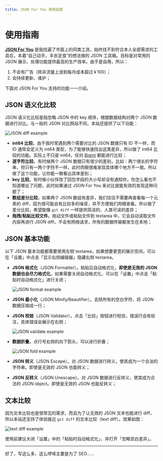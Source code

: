 ```yaml
---
title: JSON For You 使用指南
---
```


# 使用指南

**[JSON For You](https://json4u.com)** 是我找遍了市面上的同类工具，始终找不到符合本人全部需求的工具后，本着“自己动手，丰衣足食”的想法做的 JSON 工具箱。目标是对常用的 JSON 展示、处理功能提供最高的生产效率。由于是自用，所以：

1. 不会有广告（除非流量上涨到每月成本超过￥100）；
2. 会持续更新、维护；

下面对 JSON For You 支持的功能一一介绍。

## JSON 语义化比较

JSON 语义化比较是指忽略 JSON 中的 key 顺序，根据数据结构对两个 JSON 数据进行对比。与一般的 JSON 对比网站不同，本站还提供了以下功能：

![JSON diff example](/guide/diff.png)

- **int64 比较**。由于我时常遇到两个需要对比的 JSON 数据只有 ID 不一样，而 ID 通常会定义为 int64 类型，为了能够快速找出这类差异，所以做了 int64 比较的功能。实际上不只是 int64，任何 [Bigint](https://developer.mozilla.org/zh-CN/docs/Web/JavaScript/Reference/Global_Objects/BigInt) 都能进行比较；
- **逐字符比较**。有时候两个 JSON 数据只有很少的差别，比如：两个很长的字符串，但只有一两个字符不一样，此时肉眼很难发现具体哪个地方不一致。所以做了这个功能，让你能一眼看出具体差别；
- **key 比较**。有时候小伙伴改了回包字段的大小写却没有通知你，你怎么看也不知道哪出了问题，此时如果通过 JSON For You 来对比就能有效的发现这种问题了；
- **数组差分比较**。如果两个 JSON 数组有差异，我们往往不需要再查看每一个元素的 diff，因为很可能会有比较多的噪音，并不方便我们肉眼查看。所以做了差分比较，希望能像 `git diff` 一样提供简洁的、人类可读的差异；
- **拖拽/粘贴比较文件**。拖动文件或粘贴文件到 textarea 中，它会自动读取文件内容再进行 JSON diff。不会有网络请求，所有的数据传输都发生在本地；

## JSON 基本功能

以下 JSON 基本功能都需要使用左侧 textarea，如果想要更宽的展示空间，可以在「设置」中点击「显示右侧编辑器」隐藏右侧 textarea。

- **JSON 格式化**（JSON Formatter）。粘贴后自动格式化，**即使是无效的 JSON 数据也会尽力格式化**。如果需要关闭自动格式化，可以在「设置」中点击「粘贴时自动格式化」进行关闭；

  ![JSON format example](/guide/format.png)

- **JSON 最小化**（JSON Minify/Beautifier）。去除所有的空白字符，将 JSON 数据压缩成一行；
- **JSON 校验**（JSON Validator）。点击「比较」按钮进行校验，错误行会有标注，具体错误会展示在右侧；

  ![JSON validate example](/guide/valid.png)

- **数据折叠**。点行号右侧的向下箭头，可以进行折叠；

  ![JSON fold example](/guide/fold.png)

- **JSON 转义**（JSON Escape）。对 JSON 数据进行转义，使其成为一个合法的字符串。即使是无效的 JSON 也能转义；
- **JSON 反转义**（JSON Unescape）。对 JSON 数据进行反转义，使其成为合法的 JSON object。即使是无效的 JSON 也能反转义；

## 文本比较

因为文本比较也是很常见的需求，而且为了让无效的 JSON 文本也能进行 diff，所以本站还支持了体验接近 `git diff` 的文本比较（text diff）。效果如图：

![text diff example](/guide/text-diff.png)

使用前建议关闭「设置」中的「粘贴时自动格式化」，并打开「忽略空白差异」。

-------

好了，写这么多、这么啰嗦主要是为了 SEO……
